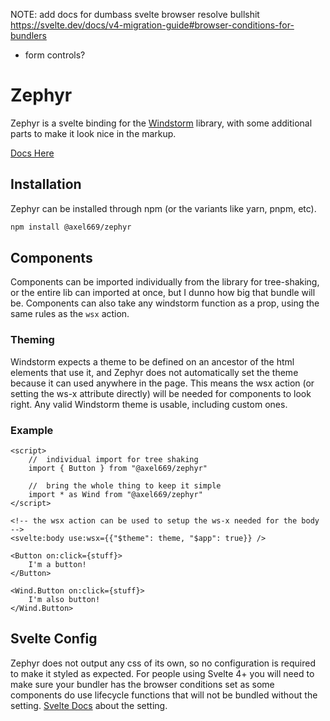 NOTE: add docs for dumbass svelte browser resolve bullshit
https://svelte.dev/docs/v4-migration-guide#browser-conditions-for-bundlers
- form controls?

# Zephyr
Zephyr is a svelte binding for the [Windstorm](https://windstorm.axel669.net)
library, with some additional parts to make it look nice in the markup.

[Docs Here](https://zephyr.axel669.net)

## Installation
Zephyr can be installed through npm (or the variants like yarn, pnpm, etc).

```bash
npm install @axel669/zephyr
```

## Components
Components can be imported individually from the library for tree-shaking, or
the entire lib can imported at once, but I dunno how big that bundle will be.
Components can also take any windstorm function as a prop, using the same rules
as the `wsx` action.

### Theming
Windstorm expects a theme to be defined on an ancestor of the html elements
that use it, and Zephyr does not automatically set the theme because it can
used anywhere in the page. This means the wsx action (or setting the ws-x
attribute directly) will be needed for components to look right. Any valid
Windstorm theme is usable, including custom ones.

### Example
```svelte
<script>
    //  individual import for tree shaking
    import { Button } from "@axel669/zephyr"

    //  bring the whole thing to keep it simple
    import * as Wind from "@axel669/zephyr"
</script>

<!-- the wsx action can be used to setup the ws-x needed for the body -->
<svelte:body use:wsx={{"$theme": theme, "$app": true}} />

<Button on:click={stuff}>
    I'm a button!
</Button>

<Wind.Button on:click={stuff}>
    I'm also button!
</Wind.Button>
```

## Svelte Config
Zephyr does not output any css of its own, so no configuration is required to
make it styled as expected. For people using Svelte 4+ you will need to make
sure your bundler has the browser conditions set as some components do use
lifecycle functions that will not be bundled without the setting.
[Svelte Docs](https://svelte.dev/docs/v4-migration-guide#browser-conditions-for-bundlers)
about the setting.
